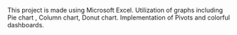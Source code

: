This project is made using Microsoft Excel.
Utilization of graphs including Pie chart , Column chart, Donut chart.
Implementation of Pivots and colorful dashboards.
